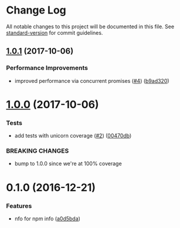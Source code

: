 # Change Log

All notable changes to this project will be documented in this file. See [standard-version](https://github.com/conventional-changelog/standard-version) for commit guidelines.

<a name="1.0.1"></a>
## [1.0.1](https://github.com/nexdrew/nfo/compare/v1.0.0...v1.0.1) (2017-10-06)


### Performance Improvements

* improved performance via concurrent promises ([#4](https://github.com/nexdrew/nfo/issues/4)) ([b9ad320](https://github.com/nexdrew/nfo/commit/b9ad320))



<a name="1.0.0"></a>
# [1.0.0](https://github.com/nexdrew/nfo/compare/v0.1.0...v1.0.0) (2017-10-06)


### Tests

* add tests with unicorn coverage ([#2](https://github.com/nexdrew/nfo/issues/2)) ([00470db](https://github.com/nexdrew/nfo/commit/00470db))


### BREAKING CHANGES

* bump to 1.0.0 since we're at 100% coverage



<a name="0.1.0"></a>
# 0.1.0 (2016-12-21)


### Features

* nfo for npm info ([a0d5bda](https://github.com/nexdrew/nfo/commit/a0d5bda))
